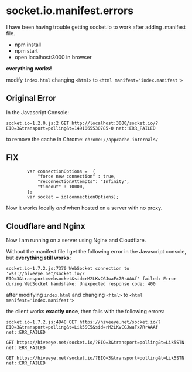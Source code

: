 # socket.io.manifest.errors

I have been having trouble getting socket.io to work after adding .manifest file.  

- npm install
- npm start
- open localhost:3000 in browser

**everything works!**

modify ```index.html```
changing 
```<html>```
to
```<html manifest='index.manifest'>```

## Original Error
In the Javascript Console:

```socket.io-1.2.0.js:2 GET http://localhost:3000/socket.io/?EIO=3&transport=polling&t=1491065530785-0 net::ERR_FAILED```

to remove the cache in Chrome:
```chrome://appcache-internals/```

## FIX

```
        var connectionOptions =  {
            "force new connection" : true,
            "reconnectionAttempts": "Infinity",
            "timeout" : 10000,
        };
        var socket = io(connectionOptions);
```

Now it works locally *and* when hosted on a server with no proxy.

## Cloudflare and Nginx

Now I am running on a server using Nginx and Cloudflare.

Without the manifest file I get the following error in the Javascript console, but **everything still works**:

``` socket.io-1.7.2.js:7370 WebSocket connection to 'wss://hiveeye.net/socket.io/?EIO=3&transport=websocket&sid=rM2LKvCGJwaFx7RrAAAf' failed: Error during WebSocket handshake: Unexpected response code: 400 ```

after modifying ```index.html```
and changing 
```<html>```
to
```<html manifest='index.manifest'>```

the client works **exactly once**, then fails with the following errors:

```
socket.io-1.7.2.js:4948 GET https://hiveeye.net/socket.io/?EIO=3&transport=polling&t=Lik5SC5&sid=rM2LKvCGJwaFx7RrAAAf net::ERR_FAILED

GET https://hiveeye.net/socket.io/?EIO=3&transport=polling&t=Lik5STN net::ERR_FAILED

GET https://hiveeye.net/socket.io/?EIO=3&transport=polling&t=Lik5STN net::ERR_FAILED
```
